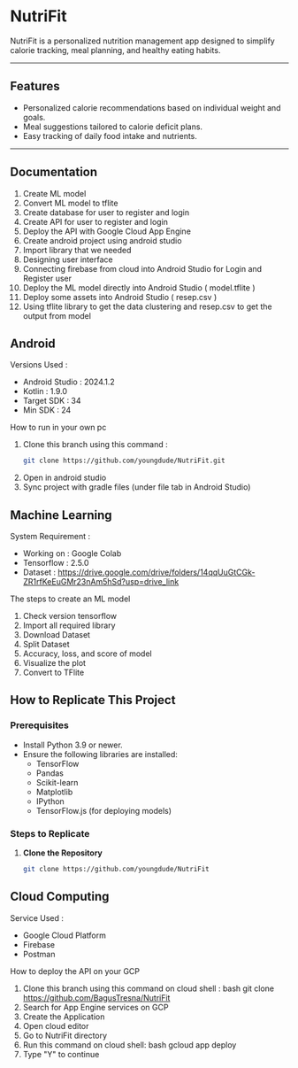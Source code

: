 # NutriFit

NutriFit is a personalized nutrition management app designed to simplify calorie tracking, meal planning, and healthy eating habits.

---

## Features
- Personalized calorie recommendations based on individual weight and goals.
- Meal suggestions tailored to calorie deficit plans.
- Easy tracking of daily food intake and nutrients.

---

## Documentation 
1. Create ML model
2. Convert ML model to tflite
3. Create database for user to register and login
4. Create API for user to register and login
5. Deploy the API with Google Cloud App Engine
6. Create android project using android studio
7. Import library that we needed
8. Designing user interface
9. Connecting firebase from cloud into Android Studio for Login and Register user
10. Deploy the ML model directly into Android Studio ( model.tflite )
11. Deploy some assets into Android Studio ( resep.csv )
12. Using tflite library to get the data clustering and resep.csv to get the output from model

## Android

Versions Used :

- Android Studio : 2024.1.2
- Kotlin : 1.9.0
- Target SDK : 34
- Min SDK : 24

How to run in your own pc 
1. Clone this branch using this command :
   ```bash
   git clone https://github.com/youngdude/NutriFit.git
2. Open in android studio
3. Sync project with gradle files (under file tab in Android Studio)

## Machine Learning

System Requirement :

- Working on : Google Colab
- Tensorflow : 2.5.0
- Dataset : https://drive.google.com/drive/folders/14qqUuGtCGk-ZR1rfKeEuGMr23nAm5hSd?usp=drive_link

The steps to create an ML model
1. Check version tensorflow
2. Import all required library
3. Download Dataset
4. Split Dataset
5. Accuracy, loss, and score of model
6. Visualize the plot
7. Convert to TFlite

## How to Replicate This Project

### Prerequisites
- Install Python 3.9 or newer.
- Ensure the following libraries are installed:
  - TensorFlow
  - Pandas
  - Scikit-learn
  - Matplotlib
  - IPython
  - TensorFlow.js (for deploying models)

### Steps to Replicate

1. **Clone the Repository**  
   ```bash
   git clone https://github.com/youngdude/NutriFit

## Cloud Computing

Service Used :

- Google Cloud Platform
- Firebase
- Postman

How to deploy the API on your GCP 
1. Clone this branch using this command on cloud shell :
   bash
   git clone https://github.com/BagusTresna/NutriFit
2. Search for App Engine services on GCP
3. Create the Application
4. Open cloud editor
5. Go to NutriFit directory
6. Run this command on cloud shell:
   bash
   gcloud app deploy
7. Type "Y" to continue

